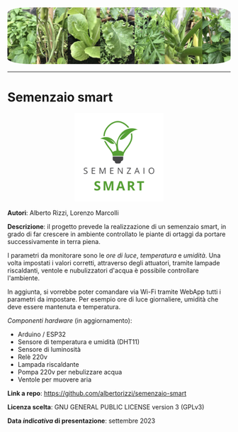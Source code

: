 <div align="center">
    <img src="assets/header.jpg" style="border-radius: 10%"></img>
</div>

___

# Semenzaio smart
<div align="center">
    <img src="assets/logo-w.png" width="200px"></img>
</div>

**Autori**: Alberto Rizzi, Lorenzo Marcolli

**Descrizione**: il progetto prevede la realizzazione di un semenzaio smart, in grado di far crescere in ambiente controllato le piante di ortaggi da portare successivamente in terra piena.

I parametri da monitorare sono le *ore di luce*, *temperatura* e *umidità*. Una volta impostati i valori corretti, attraverso degli attuatori, tramite lampade riscaldanti, ventole e nubulizzatori d'acqua è possibile controllare l'ambiente.

In aggiunta, si vorrebbe poter comandare via Wi-Fi tramite WebApp tutti i parametri da impostare. Per esempio ore di luce giornaliere, umidità che deve essere mantenuta e temperatura.


*Componenti hardware* (in aggiornamento):
- Arduino / ESP32
- Sensore di temperatura e umidità (DHT11)
- Sensore di luminosità
- Relè 220v
- Lampada riscaldante
- Pompa 220v per nebulizzare acqua
- Ventole per muovere aria

**Link a repo**: https://github.com/albertorizzi/semenzaio-smart

**Licenza scelta**: GNU GENERAL PUBLIC LICENSE version 3 (GPLv3)

**Data *indicativa* di presentazione**: settembre 2023
